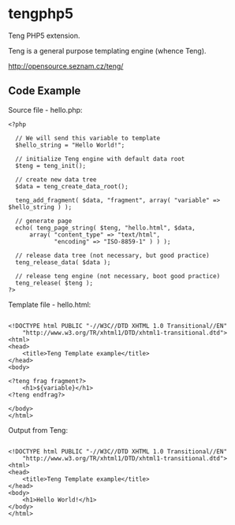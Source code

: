 # tengphp5

Teng PHP5 extension.

Teng is a general purpose templating engine (whence Teng). 

http://opensource.seznam.cz/teng/


## Code Example


Source file - hello.php:

```
<?php

  // We will send this variable to template
  $hello_string = "Hello World!";
  
  // initialize Teng engine with default data root
  $teng = teng_init();

  // create new data tree
  $data = teng_create_data_root();
  
  teng_add_fragment( $data, "fragment", array( "variable" => $hello_string ) );
  
  // generate page
  echo( teng_page_string( $teng, "hello.html", $data,
      array( "content_type" => "text/html",
             "encoding" => "ISO-8859-1" ) ) );

  // release data tree (not necessary, but good practice)
  teng_release_data( $data );

  // release teng engine (not necessary, boot good practice)
  teng_release( $teng );
?>

```

Template file - hello.html:

```

<!DOCTYPE html PUBLIC "-//W3C//DTD XHTML 1.0 Transitional//EN"
	"http://www.w3.org/TR/xhtml1/DTD/xhtml1-transitional.dtd">
<html>
<head>
	<title>Teng Template example</title>
</head>
<body>

<?teng frag fragment?>
    <h1>${variable}</h1>
<?teng endfrag?>

</body>
</html>

```

Output from Teng:

```

<!DOCTYPE html PUBLIC "-//W3C//DTD XHTML 1.0 Transitional//EN"
	"http://www.w3.org/TR/xhtml1/DTD/xhtml1-transitional.dtd">
<html>
<head>
	<title>Teng Template example</title>
</head>
<body>
	<h1>Hello World!</h1>
</body>
</html>

```





